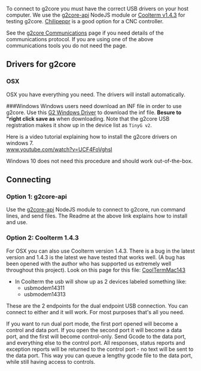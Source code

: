 To connect to g2core you must have the correct USB drivers on your host computer. We use the [g2core-api](https://github.com/synthetos/node-g2core-api) NodeJS module or [Coolterm v1.4.3](http://freeware.the-meiers.org/previous/) for testing g2core. [Chilipeppr](https://github.com/synthetos/TinyG/wiki/Chilipeppr) is a good option for a CNC controller.

See the [g2core Communications](g2core-Communications) page if you need details of the communications protocol. If you are using one of the above communications tools you do not need the page.

## Drivers for g2core

### OSX
OSX you have everything you need.  The drivers will install automatically.

###Windows
Windows users need download an INF file in order to use g2core. Use this [G2 Windows Driver](https://raw.githubusercontent.com/synthetos/g2/edge/TinyGv2.inf) to download the inf file.  **Besure to "right click save as** when downloading. Note that the g2core USB registration makes it show up in the device list as `TinyG v2`.

Here is a video tutorial explaining how to install the g2core drivers on windows 7.<br>
www.youtube.com/watch?v=UCF4FoVghsI

Windows 10 does not need this procedure and should work out-of-the-box.


## Connecting

### Option 1: g2core-api
Use the [g2core-api](https://github.com/synthetos/node-g2core-api) NodeJS module to connect to g2core, run command lines, and send files. The Readme at the above link explains how to install and use. 

### Option 2: Coolterm 1.4.3
For OSX you can also use Coolterm version 1.4.3. There is a bug in the latest version and 1.4.3 is the latest we have tested that works well. (A bug has been opened with the author who has supported us extremely well throughout this project). Look on this page for this file: [CoolTermMac143](http://freeware.the-meiers.org/previous/)

* In Coolterm the usb will show up as 2 devices labeled something like:
   * usbmodem14311
   * usbmodem14313

These are the 2 endpoints for the dual endpoint USB connection. You can connect to either and it will work. For most purposes that's all you need.

If you want to run dual port mode, the first port opened will become a control and data port. If you open the second port it will become a data port, and the first will become control-only. Send Gcode to the data port, and everything else to the control port. All responses, status reports and exception reports will be returned to the control port - no text will be sent to the data port. This way you can queue a lengthy gcode file to the data port, while still having access to controls.
